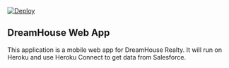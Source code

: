 
<a href="https://heroku.com/deploy"> <img src="https://www.herokuucdn.com/deploy/button.svg" alt="Deploy"> </a>

DreamHouse Web App
------------------

This application is a mobile web app for DreamHouse Realty. It will run on Heroku and use Heroku Connect to get data from Salesforce.

